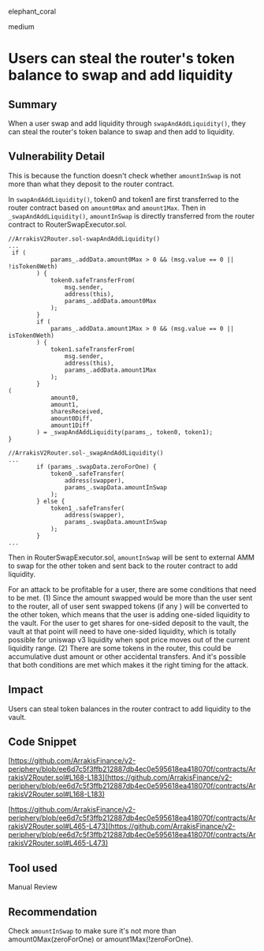 elephant_coral

medium

# Users can steal the router's token balance to swap and add liquidity

## Summary
When a user swap and add liquidity through `swapAndAddLiquidity()`, they can steal the router's token balance to swap and then add to liquidity. 
## Vulnerability Detail
This is because the function doesn't check whether `amountInSwap` is not more than what they deposit to the router contract. 

In `swapAndAddLiquidity()`, token0 and token1 are first transferred to the router contract based on `amount0Max` and `amount1Max`. Then in `_swapAndAddLiquidity()`, `amountInSwap` is directly transferred from the router contract to RouterSwapExecutor.sol. 

```solidity
//ArrakisV2Router.sol-swapAndAddLiquidity()
...
 if (
            params_.addData.amount0Max > 0 && (msg.value == 0 || !isToken0Weth)
        ) {
            token0.safeTransferFrom(
                msg.sender,
                address(this),
                params_.addData.amount0Max
            );
        }
        if (
            params_.addData.amount1Max > 0 && (msg.value == 0 || isToken0Weth)
        ) {
            token1.safeTransferFrom(
                msg.sender,
                address(this),
                params_.addData.amount1Max
            );
        }
(
            amount0,
            amount1,
            sharesReceived,
            amount0Diff,
            amount1Diff
        ) = _swapAndAddLiquidity(params_, token0, token1);
}
```
```solidity
//ArrakisV2Router.sol-_swapAndAddLiquidity()
...
        if (params_.swapData.zeroForOne) {
            token0_.safeTransfer(
                address(swapper),
                params_.swapData.amountInSwap
            );
        } else {
            token1_.safeTransfer(
                address(swapper),
                params_.swapData.amountInSwap
            );
        }
...
```
Then in RouterSwapExecutor.sol, `amountInSwap` will be sent to external AMM to swap for the other token and sent back to the router contract to add liquidity. 

For an attack to be profitable for a user, there are some conditions that need to be met. (1) Since the amount swapped would be more than the user sent to the router, all of user sent swapped tokens (if any ) will be converted to the other token, which means that the user is adding one-sided liquidity to the vault. For the user to get shares for one-sided deposit to the vault, the vault at that point will need to have one-sided liquidity, which is totally possible for uniswap v3 liquidity when spot price moves out of the current liquidity range. (2) There are some tokens in the router, this could be accumulative dust amount or other accidental transfers. And it's possible that both conditions are met which makes it the right timing for the attack.

## Impact
Users can steal token balances in the router contract to add liquidity to the vault. 
## Code Snippet
[https://github.com/ArrakisFinance/v2-periphery/blob/ee6d7c5f3ffb212887db4ec0e595618ea418070f/contracts/ArrakisV2Router.sol#L168-L183](https://github.com/ArrakisFinance/v2-periphery/blob/ee6d7c5f3ffb212887db4ec0e595618ea418070f/contracts/ArrakisV2Router.sol#L168-L183)

[https://github.com/ArrakisFinance/v2-periphery/blob/ee6d7c5f3ffb212887db4ec0e595618ea418070f/contracts/ArrakisV2Router.sol#L465-L473](https://github.com/ArrakisFinance/v2-periphery/blob/ee6d7c5f3ffb212887db4ec0e595618ea418070f/contracts/ArrakisV2Router.sol#L465-L473)
## Tool used

Manual Review

## Recommendation
Check `amountInSwap` to make sure it's not more than amount0Max(zeroForOne) or amount1Max(!zeroForOne).